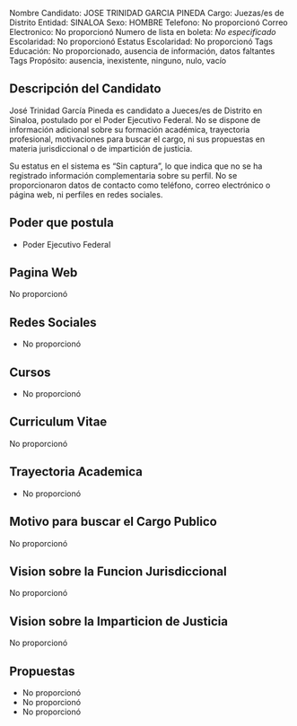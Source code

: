 Nombre Candidato: JOSE TRINIDAD GARCIA PINEDA
Cargo: Juezas/es de Distrito
Entidad: SINALOA
Sexo: HOMBRE
Telefono: No proporcionó
Correo Electronico: No proporcionó
Numero de lista en boleta: *No especificado*
Escolaridad: No proporcionó
Estatus Escolaridad: No proporcionó
Tags Educación: No proporcionado, ausencia de información, datos faltantes
Tags Propósito: ausencia, inexistente, ninguno, nulo, vacío


## Descripción del Candidato 

José Trinidad García Pineda es candidato a Jueces/es de Distrito en Sinaloa, postulado por el Poder Ejecutivo Federal. No se dispone de información adicional sobre su formación académica, trayectoria profesional, motivaciones para buscar el cargo, ni sus propuestas en materia jurisdiccional o de impartición de justicia.

Su estatus en el sistema es “Sin captura”, lo que indica que no se ha registrado información complementaria sobre su perfil. No se proporcionaron datos de contacto como teléfono, correo electrónico o página web, ni perfiles en redes sociales.


## Poder que postula

- Poder Ejecutivo Federal


## Pagina Web

No proporcionó


## Redes Sociales

- No proporcionó


## Cursos

- No proporcionó


## Curriculum Vitae

No proporcionó


## Trayectoria Academica

- No proporcionó


## Motivo para buscar el Cargo Publico

No proporcionó


## Vision sobre la Funcion Jurisdiccional

No proporcionó


## Vision sobre la Imparticion de Justicia

No proporcionó


## Propuestas

- No proporcionó
- No proporcionó
- No proporcionó

